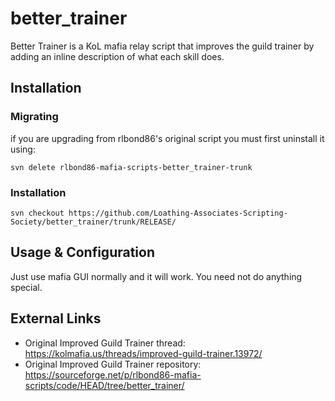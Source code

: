 # better_trainer

Better Trainer is a KoL mafia relay script that improves the guild trainer by adding an inline description of what each skill does.

## Installation

### Migrating

if you are upgrading from rlbond86's original script you must first uninstall it using:
```
svn delete rlbond86-mafia-scripts-better_trainer-trunk
```

### Installation

```
svn checkout https://github.com/Loathing-Associates-Scripting-Society/better_trainer/trunk/RELEASE/
```

## Usage & Configuration

Just use mafia GUI normally and it will work. You need not do anything special.

## External Links

- Original Improved Guild Trainer thread: https://kolmafia.us/threads/improved-guild-trainer.13972/
- Original Improved Guild Trainer repository: https://sourceforge.net/p/rlbond86-mafia-scripts/code/HEAD/tree/better_trainer/

